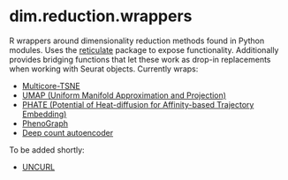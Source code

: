 # dim.reduction.wrappers
R wrappers around dimensionality reduction methods found in Python modules.  Uses the [reticulate](https://github.com/rstudio/reticulate) package to expose functionality.  Additionally provides bridging functions that let these work as drop-in replacements when working with Seurat objects.  Currently wraps:
  * [Multicore-TSNE](https://github.com/DmitryUlyanov/Multicore-TSNE)
  * [UMAP (Uniform Manifold Approximation and Projection)](https://github.com/lmcinnes/umap)
  * [PHATE (Potential of Heat-diffusion for Affinity-based Trajectory Embedding)](https://www.biorxiv.org/content/early/2017/03/24/120378)
  * [PhenoGraph](https://github.com/jacoblevine/PhenoGraph)
  * [Deep count autoencoder](https://github.com/theislab/dca)
  
To be added shortly:
  * [UNCURL](https://github.com/yjzhang/uncurl_python)
